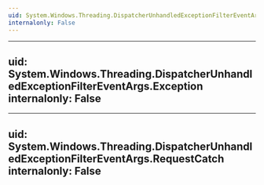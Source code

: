 ```yaml
---
uid: System.Windows.Threading.DispatcherUnhandledExceptionFilterEventArgs
internalonly: False
---
```


---
uid: System.Windows.Threading.DispatcherUnhandledExceptionFilterEventArgs.Exception
internalonly: False
---

---
uid: System.Windows.Threading.DispatcherUnhandledExceptionFilterEventArgs.RequestCatch
internalonly: False
---
